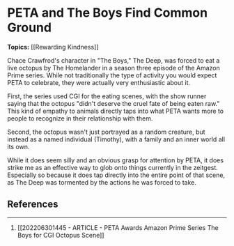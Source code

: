 # PETA and The Boys Find Common Ground
**Topics:** [[Rewarding Kindness]]

Chace Crawfrod's character in "The Boys," The Deep, was forced to eat a live octopus by The Homelander in a season three episode of the Amazon Prime series. While not traditionally the type of activity you would expect PETA to celebrate, they were actually very enthusiastic about it.

First, the series used CGI for the eating scenes, with the show runner saying that the octopus "didn't deserve the cruel fate of being eaten raw." This kind of empathy to animals directly taps into what PETA wants more to people to recognize in their relationship with them.

Second, the octopus wasn't just portrayed as a random creature, but instead as a named individual (Timothy), with a family and an inner world all its own. 

While it does seem silly and an obvious grasp for attention by PETA, it does strike me as an effective way to glob onto things currently in the zeitgest. Especially so because it does tap directly into the entire point of that scene, as The Deep was tormented by the actions he was forced to take.



## References
---
1. [[202206301445 - ARTICLE - PETA Awards Amazon Prime Series The Boys for CGI Octopus Scene]]